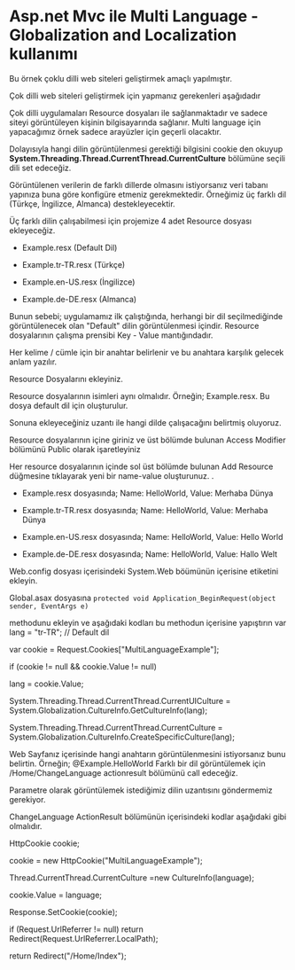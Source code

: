 # Asp.net Mvc ile Multi Language - Globalization and Localization kullanımı

Bu örnek çoklu dilli web siteleri geliştirmek amaçlı yapılmıştır.

Çok dilli web siteleri geliştirmek için yapmanız gerekenleri aşağıdadır

Çok dilli uygulamaları Resource dosyaları ile sağlanmaktadır ve sadece siteyi görüntüleyen kişinin bilgisayarında sağlanır. 
Multi language için yapacağımız örnek sadece arayüzler için geçerli olacaktır. 

Dolayısıyla hangi dilin görüntülenmesi gerektiği bilgisini cookie den okuyup **System.Threading.Thread.CurrentThread.CurrentCulture** bölümüne seçili dili set edeceğiz. 

Görüntülenen verilerin de farklı dillerde olmasını istiyorsanız veri tabanı yapınıza buna göre konfigüre etmeniz gerekmektedir. 
Örneğimiz üç farklı dil (Türkçe, İngilizce, Almanca) destekleyecektir. 

Üç farklı dilin çalışabilmesi için projemize 4 adet Resource dosyası ekleyeceğiz.

* Example.resx (Default Dil)

* Example.tr-TR.resx (Türkçe)

* Example.en-US.resx (İngilizce)

* Example.de-DE.resx (Almanca)

Bunun sebebi; uygulamamız ilk çalıştığında, herhangi bir dil seçilmediğinde görüntülenecek olan "Default" dilin görüntülenmesi içindir.
Resource dosyalarının çalışma prensibi Key - Value mantığındadır. 

Her kelime / cümle için bir anahtar belirlenir ve bu anahtara karşılık gelecek anlam yazılır.

Resource Dosyalarını ekleyiniz. 

Resource dosyalarının isimleri aynı olmalıdır. Örneğin; Example.resx. Bu dosya default dil için oluşturulur. 

Sonuna ekleyeceğiniz uzantı ile hangi dilde çalışacağını belirtmiş oluyoruz.

Resource dosyalarının içine giriniz ve üst bölümde bulunan Access Modifier bölümünü Public olarak işaretleyiniz

Her resource dosyalarının içinde sol üst bölümde bulunan Add Resource düğmesine tıklayarak yeni bir name-value oluşturunuz. .

* Example.resx dosyasında; Name: HelloWorld, Value: Merhaba Dünya

* Example.tr-TR.resx dosyasında; Name: HelloWorld, Value: Merhaba Dünya

* Example.en-US.resx dosyasında; Name: HelloWorld, Value: Hello World

* Example.de-DE.resx dosyasında; Name: HelloWorld, Value: Hallo Welt

Web.config dosyası içerisindeki System.Web böümünün içerisine <globalization uiCulture='auto' culture='auto' /> etiketini ekleyin.

Global.asax dosyasına
```protected void Application_BeginRequest(object sender, EventArgs e)```

methodunu ekleyin ve aşağıdaki kodları bu methodun içerisine yapıştırın 
var lang = "tr-TR"; // Default dil

var cookie = Request.Cookies["MultiLanguageExample"];

if (cookie != null && cookie.Value != null)

lang = cookie.Value;

System.Threading.Thread.CurrentThread.CurrentUICulture = System.Globalization.CultureInfo.GetCultureInfo(lang);

System.Threading.Thread.CurrentThread.CurrentCulture = System.Globalization.CultureInfo.CreateSpecificCulture(lang);

Web Sayfanız içerisinde hangi anahtarın görüntülenmesini istiyorsanız bunu belirtin.
Örneğin; @Example.HelloWorld
Farklı bir dil görüntülemek için /Home/ChangeLanguage actionresult bölümünü call edeceğiz. 

Parametre olarak görüntülemek istediğimiz dilin uzantısını göndermemiz gerekiyor.

ChangeLanguage ActionResult bölümünün içerisindeki kodlar aşağıdaki gibi olmalıdır.

HttpCookie cookie;

cookie = new HttpCookie("MultiLanguageExample");

Thread.CurrentThread.CurrentCulture =new CultureInfo(language);

cookie.Value = language;

Response.SetCookie(cookie);

if (Request.UrlReferrer != null) return Redirect(Request.UrlReferrer.LocalPath);

return Redirect("/Home/Index");
